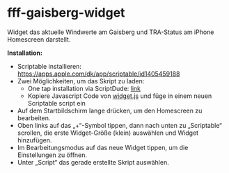 # fff-gaisberg-widget
Widget das aktuelle Windwerte am Gaisberg und TRA-Status am iPhone Homescreen darstellt.

**Installation:** 
- Scriptable installieren: https://apps.apple.com/dk/app/scriptable/id1405459188
- Zwei Möglichkeiten, um das Skript zu laden:
  - One tap installation via ScriptDude: [link]([https://scriptdu.de/](https://scriptdu.de?name=Gaisberg%20Widget&source=https%3A%2F%2Fraw.githubusercontent.com%2Fjrkager%2Fcovid-southtyrol-widget%2Frefs%2Fheads%2Fmain%2Fwidget.js&docs=https%3A%2F%2Fraw.githubusercontent.com%2Fjrkager%2Fcovid-southtyrol-widget%2Frefs%2Fheads%2Fmain%2FREADME.md))
  - Kopiere Javascript Code von [widget.js]([https://raw.githubusercontent.com/jrkager/](https://raw.githubusercontent.com/jrkager/fff-gaisberg-widget/refs/heads/main/widget.js)) und füge in einem neuen Scriptable script ein
- Auf dem Startbildschirm lange drücken, um den Homescreen zu bearbeiten.
- Oben links auf das „+“-Symbol tippen, dann nach unten zu „Scriptable“ scrollen, die erste Widget-Größe (klein) auswählen und Widget hinzufügen.
- Im Bearbeitungsmodus auf das neue Widget tippen, um die Einstellungen zu öffnen.
- Unter „Script“ das gerade erstellte Skript auswählen.
